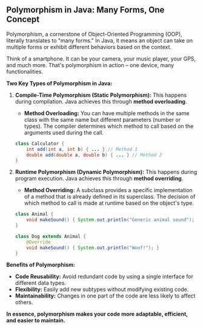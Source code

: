 ## Polymorphism in Java: Many Forms, One Concept

Polymorphism, a cornerstone of Object-Oriented Programming (OOP), literally translates to "many forms." In Java, it means an object can take on multiple forms or exhibit different behaviors based on the context. 

Think of a smartphone. It can be your camera, your music player, your GPS, and much more. That's polymorphism in action – one device, many functionalities.

**Two Key Types of Polymorphism in Java:**

1. **Compile-Time Polymorphism (Static Polymorphism):** This happens during compilation. Java achieves this through **method overloading**.

    * **Method Overloading:** You can have multiple methods in the same class with the same name but different parameters (number or types). The compiler determines which method to call based on the arguments used during the call.

    ```java
    class Calculator {
        int add(int a, int b) { ... } // Method 1
        double add(double a, double b) { ... } // Method 2
    }
    ```

2. **Runtime Polymorphism (Dynamic Polymorphism):** This happens during program execution. Java achieves this through **method overriding**.

    * **Method Overriding:**  A subclass provides a specific implementation of a method that is already defined in its superclass. The decision of which method to call is made at runtime based on the object's type.

    ```java
    class Animal {
        void makeSound() { System.out.println("Generic animal sound"); }
    }

    class Dog extends Animal {
        @Override
        void makeSound() { System.out.println("Woof!"); } 
    }
    ```

**Benefits of Polymorphism:**

* **Code Reusability:**  Avoid redundant code by using a single interface for different data types.
* **Flexibility:** Easily add new subtypes without modifying existing code.
* **Maintainability:** Changes in one part of the code are less likely to affect others.

**In essence, polymorphism makes your code more adaptable, efficient, and easier to maintain.** 
